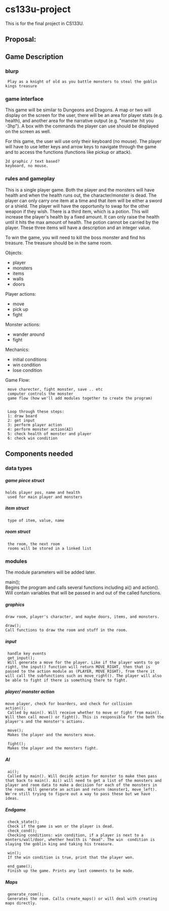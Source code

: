 # cs133u-project
This is for the final project in CS133U.


## Proposal:

## Game Description

### blurp
     Play as a knight of old as you battle monsters to steal the goblin kings treasure

### game interface

This game will be similar to Dungeons and Dragons. A map or two will display on the screen for the user, there will be an area for player stats (e.g. health), and another area for the narrative output (e.g. "manster hit you -3hp"). A box with the commands the player can use should be displayed on the screen as well.

For this game, the user will use only their keyboard (no mouse). The player will have to use letter keys and arrow keys to navigate through the game and to access the functions (functions like pickup or attack).

    2d graphic / text based?
    keyboard, no mouse.

### rules and gameplay

This is a single player game. Both the player and the monsters will have health and when the health runs out, the character/monster is dead. The player can only carry one item at a time and that item will be either a sword or a shield. The player will have the opportunity to swap for the other weapon if they wish. There is a third item, which is a potion. This will increase the player's health by a fixed amount. It can only raise the health until it hits the max amount of health. The potion cannot be carried by the player. These three items will have a description and an integer value. 

To win the game, you will need to kill the boss monster and find his treasure. The treasure should be in the same room.

Objects:
- player
- monsters
- items
- walls
- doors

Player actions:
- move
- pick up
- fight

Monster actions:
- wander around
- fight

Mechanics:
- initial conditions
- win condition
- lose condition

Game Flow:

     move charecter, fight monster, save .. etc
     computer controls the monster
     game flow (how we'll add modules together to create the program)
     
     
     Loop through these steps:  
     1: draw board  
     2: get input  
     3: perform player action  
     4: perform monster action(AI)  
     5: check health of monster and player  
     6: check win condition  

## Components needed

### data types

##### game piece struct
 
    holds player pos, name and health
     used for main player and monsters

##### item struct

     type of item, value, name
     
##### room struct

     the room, the next room
     rooms will be stored in a linked list

### modules

The module parameters will be added later.

main();  
Begins the program and calls several functions including ai() and action(). Will contain variables that will be passed in and out of the called functions.


##### graphics
 
    draw room, player's character, and maybe doors, items, and monsters.
    
    draw();  
    Call functions to draw the room and stuff in the room.
  
##### input

     handle key events
     get_input();  
     Will generate a move for the player. Like if the player wants to go right, the input() function will return MOVE_RIGHT, then that is passed to the action module as (PLAYER, MOVE_RIGHT), from there it will call the subfunctions such as move_right(). The player will also be able to fight if there is something there to fight.




##### player/ monster action
    move player, check for boarders, and check for collision
    action();  
     Called by main(). Will receive whether to move or fight from main(). Will then call move() or fight(). This is responsible for the both the player's and the monster's actions. 

     move();  
     Makes the player and the monsters move.

     fight();  
     Makes the player and the monsters fight.
     
##### AI
     
     ai();  
     Called by main(). Will decide action for monster to make then pass that back to main(). Ai() will need to get a list of the monsters and player and room data to make a decision for each of the monsters in the room. Will generate an action and return (monster1, move_left). We're still trying to figure out a way to pass these but we have ideas.


##### Endgame

     check_state();  
     Check if the game is won or the player is dead.
     check_cond();  
     Checking conditions: win condition, if a player is next to a monters/wall/door, whether health is "dead". The win  condition is slaying the goblin king and taking his treasure.

     win();  
     If the win condition is true, print that the player won.

     end_game();  
     Finish up the game. Prints any last comments to be made.

##### Maps

     generate_room();  
     Generates the room. Calls create_maps() or will deal with creating maps directly.


